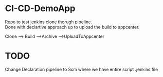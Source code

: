 # CI-CD-DemoApp
Repo to test jenkins clone thorugh pipeline. \
Done with declartive approach up to upload the build to appcenter.

Clone --> Build -->Archive -->UploadToAppcenter

# TODO
Change Declaration pipeline to Scm where we have entire script .jenkins file

